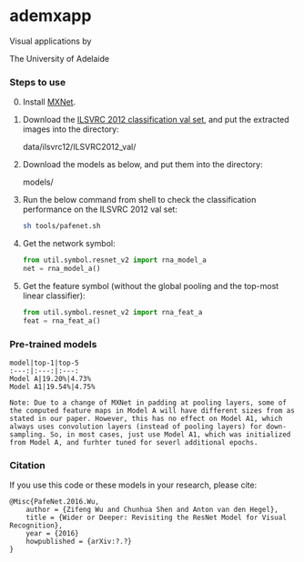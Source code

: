 # ademxapp

Visual applications by

The University of Adelaide


[//]: # (## PafeNet: Path Fully Effectuated Networks)


### Steps to use

0. Install [MXNet](https://github.com/dmlc/mxnet).

0. Download the [ILSVRC 2012 classification val set](http://www.image-net.org/challenges/LSVRC/2012/nnoupb/ILSVRC2012_img_val.tar), and put the extracted images into the directory:

    data/ilsvrc12/ILSVRC2012_val/

0. Download the models as below, and put them into the directory:

    models/

0. Run the below command from shell to check the classification performance on the ILSVRC 2012 val set:

    ```bash
    sh tools/pafenet.sh
    ```

0. Get the network symbol:

    ```python
    from util.symbol.resnet_v2 import rna_model_a
    net = rna_model_a()
    ```

0. Get the feature symbol (without the global pooling and the top-most linear classifier):

    ```python
    from util.symbol.resnet_v2 import rna_feat_a
    feat = rna_feat_a()
    ```


### Pre-trained models

    model|top-1|top-5
    :---:|:---:|:---:
    Model A|19.20%|4.73%
    Model A1|19.54%|4.75%

    Note: Due to a change of MXNet in padding at pooling layers, some of the computed feature maps in Model A will have different sizes from as stated in our paper. However, this has no effect on Model A1, which always uses convolution layers (instead of pooling layers) for down-sampling. So, in most cases, just use Model A1, which was initialized from Model A, and furhter tuned for severl additional epochs.


### Citation

If you use this code or these models in your research, please cite:

    @Misc{PafeNet.2016.Wu,
        author = {Zifeng Wu and Chunhua Shen and Anton van den Hegel},
        title = {Wider or Deeper: Revisiting the ResNet Model for Visual Recognition},
        year = {2016}
        howpublished = {arXiv:?.?}
    }

